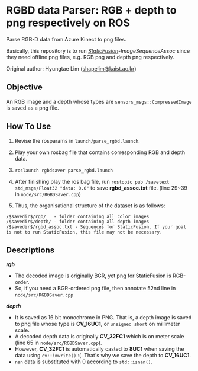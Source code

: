 # RGBD data Parser: RGB + depth to png respectively on ROS

Parse RGB-D data from Azure Kinect to png files.

Basically, this repository is to run *[StaticFusion](https://github.com/raluca-scona/staticfusion)-ImageSequenceAssoc* since they need offline png files, e.g. RGB png and depth png respectively.

Original author: Hyungtae Lim (shapelim@kaist.ac.kr)


## Objective

An RGB image and a depth whose types are `sensors_msgs::CompressedImage` is saved as a png file. 

## How To Use

1. Revise the rosparams in `launch/parse_rgbd.launch`.

2. Play your own rosbag file that contains corresponding RGB and depth data.

3. ```roslaunch rgbdsaver parse_rgbd.launch```

4. After finishing play the ros bag file, run `rostopic pub /savetext std_msgs/Float32 "data: 0.0"` to save **rgbd_assoc.txt** file. (line 29~39 in `node/src/RGBDSaver.cpp`)

5. Thus, the organisational structure of the dataset is as follows:

``` 
/$savedir$/rgb/   - folder containing all color images
/$savedir$/depth/ - folder containing all depth images
/$savedir$/rgbd_assoc.txt - Sequences for StaticFusion. If your goal is not to run StaticFusion, this file may not be necessary.
```

## Descriptions

***rgb***

* The decoded image is originally BGR, yet png for StaticFusion is RGB-order. 
* So, if you need a BGR-ordered png file, then annotate 52nd line in `node/src/RGBDSaver.cpp`

***depth***

* It is saved as 16 bit monochrome in PNG. That is, a depth image is saved to png file whose type is **CV_16UC1**, or `unsigned short` on millimeter scale. 
* A decoded depth data is originally **CV_32FC1** which is on meter scale (line 65 in `node/src/RGBDSaver.cpp`).
* However, **CV_32FC1** is automatically casted to **8UC1** when saving the data using `cv::imwrite()` :(. That's why we save the depth to **CV_16UC1**.
* `nan` data is substituted with 0 according to `std::isnan()`.

